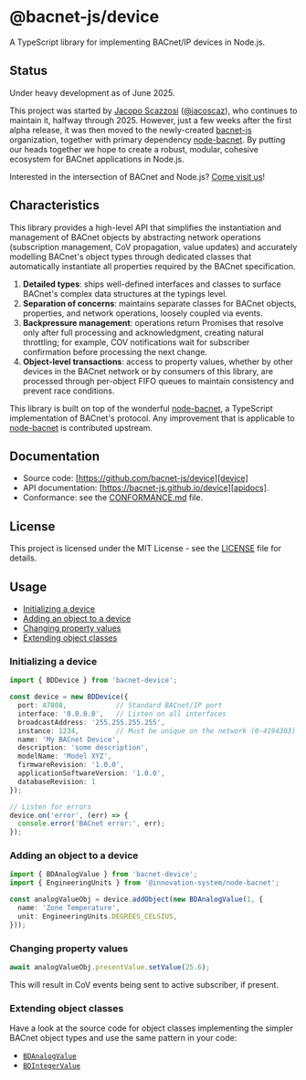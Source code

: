 
# @bacnet-js/device

A TypeScript library for implementing BACnet/IP devices in Node.js.

## Status

Under heavy development as of June 2025.

This project was started by [Jacopo Scazzosi] ([@jacoscaz]), who continues
to maintain it, halfway through 2025. However, just a few weeks after the first
alpha release, it was then moved to the newly-created [bacnet-js] organization,
together with primary dependency [node-bacnet]. By putting our heads together
we hope to create a robust, modular, cohesive ecosystem for BACnet applications
in Node.js.

Interested in the intersection of BACnet and Node.js? [Come visit us][bacnet-js]!

## Characteristics

This library provides a high-level API that simplifies the instantiation and
management of BACnet objects by abstracting network operations (subscription
management, CoV propagation, value updates) and accurately modelling BACnet's
object types through dedicated classes that automatically instantiate all
properties required by the BACnet specification.

1. **Detailed types**: ships well-defined interfaces and classes to surface
   BACnet's complex data structures at the typings level.
2. **Separation of concerns**: maintains separate classes for BACnet objects,
   properties, and network operations, loosely coupled via events.
3. **Backpressure management**: operations return Promises that resolve only
   after full processing and acknowledgment, creating natural throttling; for 
   example, COV notifications wait for subscriber confirmation before processing
   the next change.
4. **Object-level transactions**: access to property values, whether by other 
   devices in the BACnet network or by consumers of this library, are processed
   through per-object FIFO queues to maintain consistency and prevent race 
   conditions.

This library is built on top of the wonderful [node-bacnet], a TypeScript
implementation of BACnet's protocol. Any improvement that is applicable to 
[node-bacnet] is contributed upstream.

## Documentation

- Source code: [https://github.com/bacnet-js/device][device]
- API documentation: [https://bacnet-js.github.io/device][apidocs].
- Conformance: see the [CONFORMANCE.md] file.

## License

This project is licensed under the MIT License - see the [LICENSE] file
for details.

## Usage

- [Initializing a device](#initializing-a-device)
- [Adding an object to a device](#adding-an-object-to-a-device)
- [Changing property values](#changing-property-values)
- [Extending object classes](#extending-object-classes)

### Initializing a device

```typescript
import { BDDevice } from 'bacnet-device';

const device = new BDDevice({
  port: 47808,            // Standard BACnet/IP port
  interface: '0.0.0.0',   // Listen on all interfaces
  broadcastAddress: '255.255.255.255',
  instance: 1234,         // Must be unique on the network (0-4194303)
  name: 'My BACnet Device',
  description: 'some description',
  modelName: 'Model XYZ',
  firmwareRevision: '1.0.0',
  applicationSoftwareVersion: '1.0.0',
  databaseRevision: 1
});

// Listen for errors
device.on('error', (err) => {
  console.error('BACnet error:', err);
});
```

### Adding an object to a device

```typescript
import { BDAnalogValue } from 'bacnet-device';
import { EngineeringUnits } from '@innovation-system/node-bacnet';

const analogValueObj = device.addObject(new BDAnalogValue(1, { 
  name: 'Zone Temperature', 
  unit: EngineeringUnits.DEGREES_CELSIUS,
}));
```

### Changing property values

```typescript 
await analogValueObj.presentValue.setValue(25.6);
```

This will result in CoV events being sent to active subscriber, if present.

### Extending object classes

Have a look at the source code for object classes implementing the simpler
BACnet object types and use the same pattern in your code:

- [`BDAnalogValue`](https://github.com/bacnet-js/device/blob/main/src/objects/analogvalue.ts)
- [`BDIntegerValue`](https://github.com/bacnet-js/device/blob/main/src/objects/integervalue.ts)


[device]: https://github.com/bacnet-js/device
[apidocs]: https://bacnet-js.github.io/device
[bacnet-js]: https://github.com/bacnet-js
[Jacopo Scazzosi]: https://github.com/jacoscaz
[@jacoscaz]: https://github.com/jacoscaz
[node-bacnet]: https://github.com/bacnet-js/node-bacnet
[LICENSE]: https://github.com/bacnet-js/device/blob/main/LICENSE
[CONFORMANCE.md]: https://github.com/bacnet-js/device/blob/main/CONFORMANCE.md
